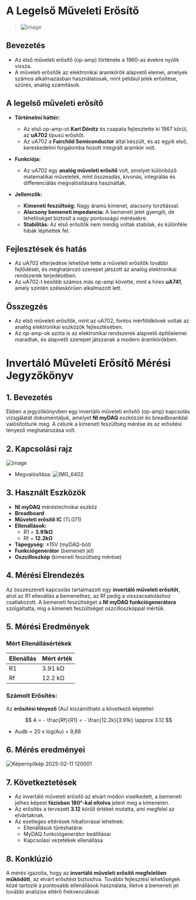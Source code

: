# A Legelső Műveleti Erősítő
>![image](https://github.com/user-attachments/assets/b99bf05c-687d-4c8d-991a-d3465e5c26a0)
## Bevezetés
- Az első műveleti erősítő (op-amp) története a 1960-as évekre nyúlik vissza.
- A műveleti erősítők az elektronikai áramkörök alapvető elemei, amelyek számos alkalmazásban használatosak, mint például jelek erősítése, szűrés, analóg számítások.

## A legelső műveleti erősítő
- **Történelmi háttér:**
  - Az első op-amp-ot **Karl Dönitz** és csapata fejlesztette ki 1967 körül, az **uA702** típusú erősítőt.
  - Az uA702 a **Fairchild Semiconductor** által készült, és az egyik első, kereskedelmi forgalomba hozott integrált áramkör volt.
  
- **Funkciója:**
  - Az uA702 egy **analóg műveleti erősítő** volt, amelyet különböző matematikai műveletek, mint összeadás, kivonás, integrálás és differenciálás megvalósítására használtak.
  
- **Jellemzők:**
  - **Kimeneti feszültség:** Nagy áramú kimenet, alacsony torzítással.
  - **Alacsony bemeneti impedancia:** A bemeneti jelet gyengíti, de lehetőséget biztosít a nagy pontosságú mérésekre.
  - **Stabilitás:** Az első erősítők nem mindig voltak stabilak, és különféle hibák léphettek fel.

## Fejlesztések és hatás
- Az uA702 elterjedése lehetővé tette a műveleti erősítők további fejlődését, és meghatározó szerepet játszott az analóg elektronikai rendszerek terjedésében.
- Az uA702-t később számos más op-amp követte, mint a híres **uA741**, amely szintén széleskörűen alkalmazott lett.

## Összegzés
- Az első műveleti erősítők, mint az uA702, fontos mérföldkövek voltak az analóg elektronikai eszközök fejlesztésében.
- Az op-amp-ok azóta is az elektronikai rendszerek alapvető építőelemei maradtak, és alapvető szerepet játszanak a modern áramkörökben.

# Invertáló Műveleti Erősítő Mérési Jegyzőkönyv

## 1. Bevezetés
Ebben a jegyzőkönyvben egy invertáló műveleti erősítő (op-amp) kapcsolás vizsgálatát dokumentáljuk, amelyet **NI myDAQ** eszközzel és breadboarddal valósítottunk meg. A célunk a kimeneti feszültség mérése és az erősítési tényező meghatározása volt.

## 2. Kapcsolási rajz
![image](https://github.com/user-attachments/assets/dec2337d-c865-42f3-8fb2-358f1b41cf1d)
- Megvalósítása:
![IMG_6402](https://github.com/user-attachments/assets/baaaf083-c988-4060-b274-397b04d80114)

## 3. Használt Eszközök
- **NI myDAQ** méréstechnikai eszköz
- **Breadboard**
- **Műveleti erősítő IC** (TL071)
- **Ellenállások:**
  - R1 = **3.91kΩ**
  - Rf = **12.2kΩ**
- **Tápegység:** ±15V (myDAQ-ból)
- **Funkciógenerátor** (bemeneti jel)
- **Oszcilloszkóp** (kimeneti feszültség mérése)

## 4. Mérési Elrendezés
Az összeszerelt kapcsolás tartalmazott egy **invertáló műveleti erősítőt**, ahol az R1 ellenállás a bemenethez, az Rf pedig a visszacsatoláshoz csatlakozott. A bemeneti feszültséget a **NI myDAQ funkciógenerátora** szolgáltatta, míg a kimeneti feszültséget oszcilloszkóppal mértük.

## 5. Mérési Eredmények
### Mért Ellenállásértékek
| Ellenállás | Mért érték |
|--------------|--------------|
| R1          | 3.91 kΩ     |
| Rf          | 12.2 kΩ     |

### Számolt Erősítés:
Az **erősítési tényező** (Au) kiszámítható a következő képlettel:

$$ A = - \frac{Rf}{R1} = - \frac{12.2k}{3.91k} \approx 3.12 $$
- Audb = 20 x log(Au) = 9,88


## 6. Mérés eredményei
![Képernyőkép 2025-02-11 120001](https://github.com/user-attachments/assets/5161573e-697e-47f7-b0f8-5c9a9824c823)

## 7. Következtetések
- Az invertáló műveleti erősítő az elvárt módon viselkedett, a bemeneti jelhez képest **fázisban 180°-kal eltolva** jelent meg a kimeneten.
- Az erősítés a tervezett **3.12** körüli értéket mutatta, ami megfelel az elvártaknak.
- Az esetleges eltérések hibaforrásai lehetnek:
  - Ellenállások tűréshatárai
  - MyDAQ funkciógenerátor beállításai
  - Kapcsolási vezetékek ellenállása

## 8. Konklúzió
A mérés igazolta, hogy az **invertáló műveleti erősítő megfelelően működött**, az elvárt erősítést biztosítva. További fejlesztési lehetőségek közé tartozik a pontosabb ellenállások használata, illetve a bemeneti jel további analízise eltérő frekvenciáknál.

